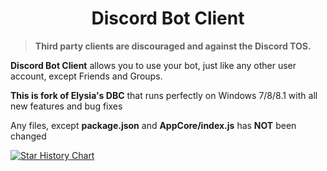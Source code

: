<h1 align="center">Discord Bot Client</h1>

> **Third party clients are discouraged and against the Discord TOS.**

**Discord Bot Client** allows you to use your bot, just like any other user account, except Friends and Groups. 

**This is fork of Elysia's DBC** that runs perfectly on Windows 7/8/8.1 with all new features and bug fixes

Any files, except **package.json** and **AppCore/index.js** has **NOT** been changed

[![Star History Chart](https://api.star-history.com/svg?repos=Forbirdden/DiscordBotClient-OldWindows&type=Date)](https://star-history.com/#Forbirdden/DiscordBotClient-OldWindows&Date)
